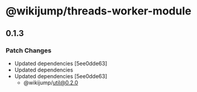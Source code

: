 # @wikijump/threads-worker-module

## 0.1.3
### Patch Changes

- Updated dependencies [5ee0dde63]
- Updated dependencies
- Updated dependencies [5ee0dde63]
  - @wikijump/util@0.2.0
